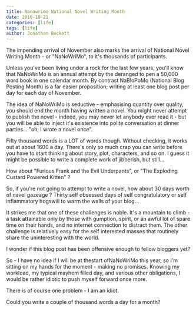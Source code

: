 ```yaml
---
title: Nanowrimo National Novel Writing Month
date: 2010-10-21
categories: [life]
tags: [life]
author: Jonathan Beckett
---
```


The impending arrival of November also marks the arrival of National Novel Writing Month - or "NaNoWriMo", to it's thousands of participants.

Unless you've been living under a rock for the last few years, you'll know that NaNoWriMo is an annual attempt by the deranged to pen a 50,000 word book in one calendar month. By contrast NaBloPoMo (National Blog Posting Month) is a far easier proposition; writing at least one blog post per day for each day of November.

The idea of NaNoWriMo is seductive - emphasising quantity over quality, you should end the month having written a novel. You might never attempt to publish the novel - indeed, you may never let anybody ever read it - but you will be able to inject it's existence into polite conversation at dinner parties... "oh, I wrote a novel once".

Fifty thousand words is a LOT of words though. Without checking, it works out at about 1600 a day. There's only so much crap you can write before you have to start thinking about story, plot, characters, and so on. I guess it might be possible to write a complete work of jibberish, but still...

How about "Furious Frank and the Evil Underpants", or "The Exploding Custard Powered Kitten" ?

So, if you're not going to attempt to write a novel, how about 30 days worth of navel gazeage ? Thirty self obsessed days of self congratulatory or self inflammatory hogswill to warm the walls of your blog...

It strikes me that one of these challenges is noble. It's a mountain to climb - a task attainable only by those with gumption, spirit, or an awful lot of spare time on their hands, and no internet connection to distract them. The other challenge is relatively easy for the self interested masses that routinely share the uninteresting with the world.

I wonder if this blog post has been offensive enough to fellow bloggers yet?

So - I have no idea if I will be at thestart ofNaNoWriMo this year, so I'm sitting on my hands for the moment - making no promises. Knowing my workload, my typical mayhem filled day, and various other obligations, I would be rather idiotic to push myself forward once more.

There is of course one problem - I am an idiot.

Could you write a couple of thousand words a day for a month?